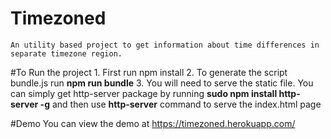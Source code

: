 # Timezoned
 	An utility based project to get information about time differences in separate timezone region.

#To Run the project
	1. First run npm install
	2. To generate the script bundle.js run **npm run bundle**
	3. You will need to serve the static file. You can simply get http-server package by running **sudo npm install http-server -g** and then use **http-server** command to serve the index.html page

#Demo 
	You can view the demo at https://timezoned.herokuapp.com/	
	 
